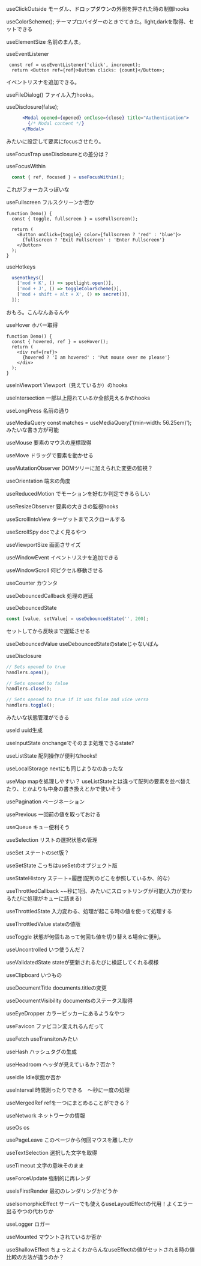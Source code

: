 useClickOutside
モーダル、ドロップダウンの外側を押された時の制御hooks


useColorScheme();
テーマプロバイダーのときでてきた。light,darkを取得、セットできる

useElementSize
名前のまんま。

useEventListener
```tsx
 const ref = useEventListener('click', increment);
  return <Button ref={ref}>Button clicks: {count}</Button>;
  ```
  イベントリスナを追加できる。

useFileDialog()
ファイル入力hooks。

useDisclosure(false);
```jsx
      <Modal opened={opened} onClose={close} title="Authentication">
        {/* Modal content */}
      </Modal>
```
みたいに設定して要素にfocusさせたり。

useFocusTrap
useDisclosureとの差分は？

useFocusWithin
```ts
  const { ref, focused } = useFocusWithin();
```
これがフォーカスっぽいな

useFullscreen
フルスクリーンか否か
```tsx
function Demo() {
  const { toggle, fullscreen } = useFullscreen();

  return (
    <Button onClick={toggle} color={fullscreen ? 'red' : 'blue'}>
      {fullscreen ? 'Exit Fullscreen' : 'Enter Fullscreen'}
    </Button>
  );
}
```

useHotkeys
```js
  useHotkeys([
    ['mod + K', () => spotlight.open()],
    ['mod + J', () => toggleColorScheme()],
    ['mod + shift + alt + X', () => secret()],
  ]);
```
おもろ。こんなんあるんや

useHover
ホバー取得
```tsx
function Demo() {
  const { hovered, ref } = useHover();
  return (
    <div ref={ref}>
      {hovered ? 'I am hovered' : 'Put mouse over me please'}
    </div>
  );
}
```

useInViewport
Viewport（見えているか）のhooks

useIntersection
一部以上隠れているか全部見えるかのhooks

useLongPress
名前の通り

useMediaQuery
const matches = useMediaQuery('(min-width: 56.25em)');
みたいな書き方が可能

useMouse
要素のマウスの座標取得

useMove
ドラッグで要素を動かせる

useMutationObserver
DOMツリーに加えられた変更の監視？

useOrientation
端末の角度

useReducedMotion
でモーションを好むか判定できるらしい

useResizeObserver
要素の大きさの監視hooks

useScrollIntoView
ターゲットまでスクロールする

useScrollSpy
docでよく見るやつ

useViewportSize
画面さサイズ

useWindowEvent
イベントリスナを追加できる

useWindowScroll
何ピクセル移動させる


useCounter
カウンタ

useDebouncedCallback
処理の遅延

useDebouncedState
```js
const [value, setValue] = useDebouncedState('', 200);
```
セットしてから反映まで遅延させる

useDebouncedValue
useDebouncedStateのstateじゃないばん

useDisclosure
```js
// Sets opened to true
handlers.open();

// Sets opened to false
handlers.close();

// Sets opened to true if it was false and vice versa
handlers.toggle();
```
みたいな状態管理ができる

useId
uuid生成

useInputState
onchangeでそのまま処理できるstate?

useListState
配列操作が便利なhooks!

useLocalStorage
nextにも同じようなのあったな

useMap
mapを処理しやすい？
useListStateとは違って配列の要素を並べ替えたり、とかよりも中身の書き換えとかで使いそう

usePagination
ページネーション

usePrevious
一回前の値を取っておける

useQueue
キュー便利そう

useSelection
リストの選択状態の管理

useSet
ステートのset版？

useSetState
こっちはuseSetのオブジェクト版

useStateHistory
ステート+履歴(配列のどこを参照しているか、的な）

useThrottledCallback
~~秒に1回、みたいにスロットリングが可能(入力が変わるたびに処理がキューに詰まる)

useThrottledState
入力変わる、処理が起こる時の値を使って処理する

useThrottledValue
stateの値版

useToggle
状態が何個もあって何回も値を切り替える場合に便利。

useUncontrolled
いつ使うんだ？

useValidatedState
stateが更新されるたびに検証してくれる模様

useClipboard
いつもの

useDocumentTitle
documents.titleの変更

useDocumentVisibility
documentsのステータス取得

useEyeDropper
カラーピッカーにあるようなやつ

useFavicon
ファビコン変えれるんだって

useFetch
useTransitonみたい

useHash
ハッシュタグの生成

useHeadroom
ヘッダが見えているか？否か？

useIdle
Idle状態か否か

useInterval
時間測ったりできる　〜秒に一度の処理

useMergedRef
refを一つにまとめることができる？

useNetwork
ネットワークの情報

useOs
os

usePageLeave
このページから何回マウスを離したか

useTextSelection
選択した文字を取得

useTimeout
文字の意味そのまま

useForceUpdate
強制的に再レンダ

useIsFirstRender
最初のレンダリングかどうか

useIsomorphicEffect
サーバーでも使えるuseLayoutEffectの代用！よくエラー出るやつの代わりか

useLogger
ロガー

useMounted
マウントされているか否か

useShallowEffect
ちょっとよくわからんなuseEffectの値がセットされる時の値比較の方法が違うのか？
